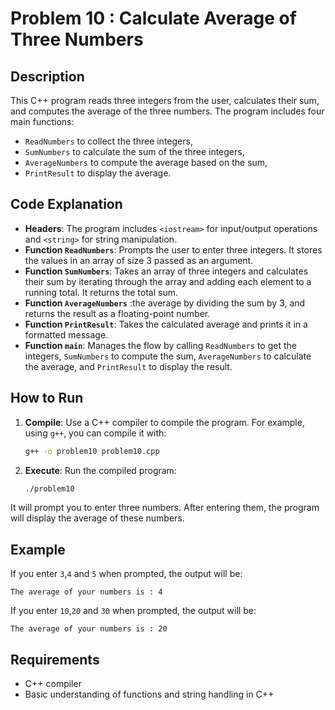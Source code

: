 # Problem 10 : Calculate Average of Three Numbers

## Description
This C++ program reads three integers from the user, calculates their sum, and computes the average of the three numbers. The program includes four main functions:
- `ReadNumbers` to collect the three integers,
- `SumNumbers` to calculate the sum of the three integers,
- `AverageNumbers` to compute the average based on the sum,
- `PrintResult` to display the average.

## Code Explanation

- **Headers**: The program includes `<iostream>` for input/output operations and `<string>` for string manipulation.
- **Function `ReadNumbers`**: Prompts the user to enter three integers. It stores the values in an array of size 3 passed as an argument.
- **Function `SumNumbers`**: Takes an array of three integers and calculates their sum by iterating through the array and adding each element to a running total. It returns the total sum.
- **Function `AverageNumbers`** :the average by dividing the sum by 3, and returns the result as a floating-point number.
- **Function `PrintResult`**: Takes the calculated average and prints it in a formatted message.
- **Function `main`**: Manages the flow by calling `ReadNumbers` to get the integers, `SumNumbers` to compute the sum, `AverageNumbers` to calculate the average, and `PrintResult` to display the result.

## How to Run

1. **Compile**: Use a C++ compiler to compile the program. For example, using `g++`, you can compile it with:
   ```bash
   g++ -o problem10 problem10.cpp
2. **Execute**: Run the compiled program:
    ```bash
    ./problem10

It will prompt you to enter three numbers. After entering them, the program will display the average of these numbers.

## Example
If you enter `3`,`4` and `5` when prompted, the output will be:
```
The average of your numbers is : 4
```
If you enter `10`,`20` and `30` when prompted, the output will be:
```
The average of your numbers is : 20
```

## Requirements
- C++ compiler
- Basic understanding of functions and string handling in C++
